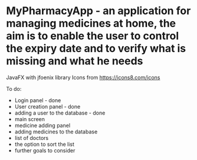 # MyPharmacyApp - an application for managing medicines at home, the aim is to enable the user to control the expiry date and to verify what is missing and what he needs

JavaFX with jfoenix library
Icons from https://icons8.com/icons

To do:
- Login panel - done
- User creation panel - done
- adding a user to the database - done
- main screen
- medicine adding panel
- adding medicines to the database
- list of doctors
- the option to sort the list
- further goals to consider


